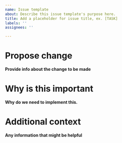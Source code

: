 ```yaml
---
name: Issue template
about: Describe this issue template's purpose here.
title: Add a placeholder for issue title, ex. [TASK]
labels: ''
assignees: ''

---
```


# Propose change
**Provide info about the change to be made**

# Why is this important
**Why do we need to implement this.**

# Additional context
**Any information that might be helpful**
